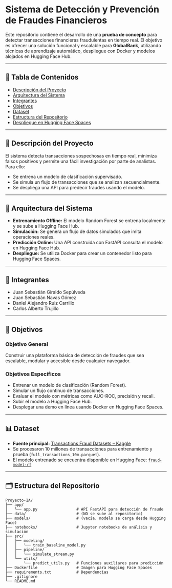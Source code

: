 # Sistema de Detección y Prevención de Fraudes Financieros

Este repositorio contiene el desarrollo de una **prueba de concepto** para detectar transacciones financieras fraudulentas en tiempo real. El objetivo es ofrecer una solución funcional y escalable para **GlobalBank**, utilizando técnicas de aprendizaje automático, despliegue con Docker y modelos alojados en Hugging Face Hub.

---

## 📂 Tabla de Contenidos

- [Descripción del Proyecto](#descripción-del-proyecto)
- [Arquitectura del Sistema](#arquitectura-del-sistema)
- [Integrantes](#integrantes)
- [Objetivos](#objetivos)
- [Dataset](#dataset)
- [Estructura del Repositorio](#estructura-del-repositorio)
- [Despliegue en Hugging Face Spaces](#despliegue-en-hugging-face-spaces)

---

## 🧠 Descripción del Proyecto

El sistema detecta transacciones sospechosas en tiempo real, minimiza falsos positivos y permite una fácil investigación por parte de analistas. Para ello:

- Se entrena un modelo de clasificación supervisado.
- Se simula un flujo de transacciones que se analizan secuencialmente.
- Se despliega una API para predecir fraudes usando el modelo.

---

## 🧱 Arquitectura del Sistema

- **Entrenamiento Offline:** El modelo Random Forest se entrena localmente y se sube a Hugging Face Hub.
- **Simulación:** Se genera un flujo de datos simulados que imita operaciones reales.
- **Predicción Online:** Una API construida con FastAPI consulta el modelo en Hugging Face Hub.
- **Despliegue:** Se utiliza Docker para crear un contenedor listo para Hugging Face Spaces.

---

## 👥 Integrantes

- Juan Sebastián Giraldo Sepúlveda  
- Juan Sebastián Navas Gómez  
- Daniel Alejandro Ruiz Carrillo  
- Carlos Alberto Trujillo  

---

## 🎯 Objetivos

### Objetivo General
Construir una plataforma básica de detección de fraudes que sea escalable, modular y accesible desde cualquier navegador.

### Objetivos Específicos

- Entrenar un modelo de clasificación (Random Forest).
- Simular un flujo continuo de transacciones.
- Evaluar el modelo con métricas como AUC-ROC, precisión y recall.
- Subir el modelo a Hugging Face Hub.
- Desplegar una demo en línea usando Docker en Hugging Face Spaces.

---

## 📊 Dataset

- **Fuente principal:** [Transactions Fraud Datasets – Kaggle](https://www.kaggle.com/datasets/computingvictor/transactions-fraud-datasets)
- Se procesaron 10 millones de transacciones para entrenamiento y prueba (`full_transactions_10m.parquet`).
- El modelo entrenado se encuentra disponible en Hugging Face: [`fraud-model-rf`](https://huggingface.co/Juannavas38/fraud-model-rf)

---

## 🗂️ Estructura del Repositorio

```plaintext
Proyecto-IA/
├── app/
│   └── app.py                 # API FastAPI para detección de fraude
├── data/                      # (NO se sube al repositorio)
├── models/                    # (vacía, modelo se carga desde Hugging Face)
├── notebooks/                 # Jupyter notebooks de análisis y simulación
├── src/
│   ├── modeling/
│   │   └── train_baseline_model.py
│   ├── pipeline/
│   │   └── simulate_stream.py
│   └── utils/
│       └── predict_utils.py   # Funciones auxiliares para predicción
├── Dockerfile                 # Imagen para Hugging Face Spaces
├── requirements.txt           # Dependencias
├── .gitignore
└── README.md